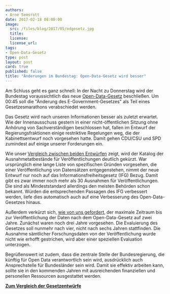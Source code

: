 ```yaml
---
authors: 
- Arne Semsrott
date: 2017-02-18 08:00:00
image:
  src: /files/blog/2017/05/odgesetz.jpg
  title: 
  license:
  license_url: 
tags:
- Open-Data-Gesetz
type: post
layout: post
card: true
published: false
title: "Änderungen im Bundestag: Open-Data-Gesetz wird besser" 
---
```

Am Schluss geht es ganz schnell: In der Nacht zu Donnerstag wird der Bundestag voraussichtlich das neue [Open-Data-Gesetz](https://okfn.de/blog/tags/open-data-gesetz/) beschließen. Um 00:45 soll die "Änderung des E-Government-Gesetzes" als Teil eines Gesetzesmarathons verabschiedet werden.

Das Gesetz wird nach unseren Informationen besser als zuletzt erwartet. Wie der Innenausschuss gestern in einer nicht-öffentlichen Sitzung ohne Anhörung von Sachverständigen beschlossen hat, fallen im Entwurf der Regierungsfraktionen einige restriktive Regelungen weg, die der Kabinettsentwurf noch vorgesehen hatte. Damit gehen CDU/CSU und SPD zumindest auf einige unserer Forderungen ein.

Wie unser [Vergleich zwischen beiden Entwürfen](https://github.com/arnese/odgesetz/commit/b1f14e08545927e0f2f9df64424a505423cd58c2?short_path=b81c70a#diff-b81c70af5ba72ee74460bf5e45a7b9bd) zeigt, wird der Katalog der Ausnahmetatbestände für Veröffentlichungen deutlich gekürzt. War ursprünglich eine lange Liste von spezifischen Gründen vorgesehen, die einer Veröffentlichung von Datensätzen entgegenstehen, nimmt der neue Entwurf nur noch auf das Informationsfreiheitsgesetz (IFG) Bezug. Damit gibt es zwar immer noch mehr als 30 Ausnahmen für Veröffentlichungen. Die sind als Mindeststandard allerdings den meisten Behörden schon bekannt. Würden die entsprechenden Passagen des IFG verbessert werden, liefe dies automatisch auch auf eine Verbesserung des Open-Data-Gesetzes hinaus.

Außerdem verkürzt sich, [wie von uns gefordert](https://okfn.de/blog/2017/01/odgesetz-stellungnahme/), der maximale Zeitraum bis zur Veröffentlichung der Daten nach dem Open-Data-Gesetz auf zwei Jahre. Zunächst waren noch drei Jahre vorgesehen. Die Evaluierung des Gesetzes soll nunmehr nach vier, nicht nach sechs Jahren stattfinden. Die Ausnahme sämtlicher Forschungsdaten von der Veröffentlichung wurde nicht wie erhofft gestrichen, wird aber einer speziellen Evaluation unterzogen. 

Begrüßenswert ist zudem, dass die zentrale Stelle der Bundesregierung, die künftig für Open Data verantwortlich sein wird, ausdrücklich auch Ansprechstelle für Bundesländer sein wird. Damit sie effektiv arbeiten kann, sollte sie in den kommenden Jahren mit ausreichenden finanziellen und personellen Ressourcen ausgestattet werden.

**[Zum Vergleich der Gesetzentwürfe](https://github.com/arnese/odgesetz/commit/b1f14e08545927e0f2f9df64424a505423cd58c2?short_path=b81c70a#diff-b81c70af5ba72ee74460bf5e45a7b9bd)**
